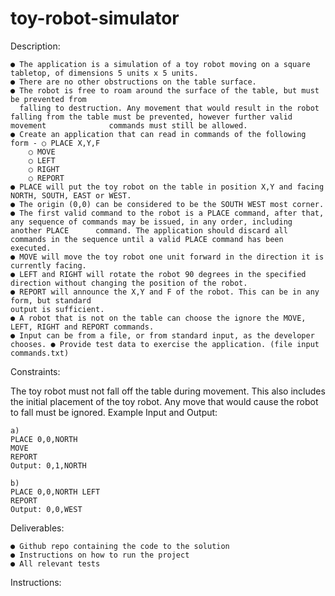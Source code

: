 # toy-robot-simulator

Description:

    ● The application is a simulation of a toy robot moving on a square tabletop, of dimensions 5 units x 5 units.
    ● There are no other obstructions on the table surface.
    ● The robot is free to roam around the surface of the table, but must be prevented from
      falling to destruction. Any movement that would result in the robot falling from the table must be prevented, however further valid movement              commands must still be allowed.
    ● Create an application that can read in commands of the following form - ○ PLACE X,Y,F
        ○ MOVE
        ○ LEFT
        ○ RIGHT
        ○ REPORT
    ● PLACE will put the toy robot on the table in position X,Y and facing NORTH, SOUTH, EAST or WEST.
    ● The origin (0,0) can be considered to be the SOUTH WEST most corner. 
    ● The first valid command to the robot is a PLACE command, after that, any sequence of commands may be issued, in any order, including another PLACE      command. The application should discard all commands in the sequence until a valid PLACE command has been executed.
    ● MOVE will move the toy robot one unit forward in the direction it is currently facing.
    ● LEFT and RIGHT will rotate the robot 90 degrees in the specified direction without changing the position of the robot.
    ● REPORT will announce the X,Y and F of the robot. This can be in any form, but standard
    output is sufficient.
    ● A robot that is not on the table can choose the ignore the MOVE, LEFT, RIGHT and REPORT commands.
    ● Input can be from a file, or from standard input, as the developer chooses. ● Provide test data to exercise the application. (file input                commands.txt)

Constraints:

The toy robot must not fall off the table during movement. This also includes the initial placement of the toy robot. Any move that would cause the robot to fall must be ignored. Example Input and Output:

    a)
    PLACE 0,0,NORTH
    MOVE
    REPORT
    Output: 0,1,NORTH

    b)
    PLACE 0,0,NORTH LEFT
    REPORT
    Output: 0,0,WEST

Deliverables:

    ● Github repo containing the code to the solution 
    ● Instructions on how to run the project
    ● All relevant tests

Instructions:
